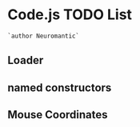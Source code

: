 # Code.js TODO List 
    `author Neuromantic`
## Loader

## named constructors

## Mouse Coordinates